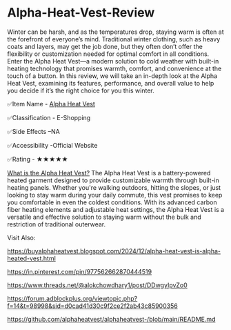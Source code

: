 # Alpha-Heat-Vest-Review

Winter can be harsh, and as the temperatures drop, staying warm is often at the forefront of everyone’s mind. Traditional winter clothing, such as heavy coats and layers, may get the job done, but they often don’t offer the flexibility or customization needed for optimal comfort in all conditions. Enter the Alpha Heat Vest—a modern solution to cold weather with built-in heating technology that promises warmth, comfort, and convenience at the touch of a button. In this review, we will take an in-depth look at the Alpha Heat Vest, examining its features, performance, and overall value to help you decide if it’s the right choice for you this winter.

✅Item Name - [Alpha Heat Vest](https://www.threads.net/@alokchowdhary1/post/DDwgyIpvZo0)

✅Classification - E-Shopping

✅Side Effects –NA

✅Accessibility -Official Website

✅Rating - ★★★★★

[What is the Alpha Heat Vest?](https://forum.adblockplus.org/viewtopic.php?f=14&t=98998&sid=d0cad41d30c9f2ce2f2ab43c85900356)
The Alpha Heat Vest is a battery-powered heated garment designed to provide customizable warmth through built-in heating panels. Whether you're walking outdoors, hitting the slopes, or just looking to stay warm during your daily commute, this vest promises to keep you comfortable in even the coldest conditions. With its advanced carbon fiber heating elements and adjustable heat settings, the Alpha Heat Vest is a versatile and effective solution to staying warm without the bulk and restriction of traditional outerwear.

Visit Also:

https://buyalphaheatvest.blogspot.com/2024/12/alpha-heat-vest-is-alpha-heated-vest.html

https://in.pinterest.com/pin/977562662870444519

https://www.threads.net/@alokchowdhary1/post/DDwgyIpvZo0

https://forum.adblockplus.org/viewtopic.php?f=14&t=98998&sid=d0cad41d30c9f2ce2f2ab43c85900356

https://github.com/alphaheatvest/alphaheatvest-/blob/main/README.md

